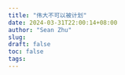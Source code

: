 ```yaml
---
title: "伟大不可以被计划"
date: 2024-03-31T22:00:14+08:00
author: "Sean Zhu"
slug:
draft: false
toc: false
tags: 
---
```

